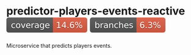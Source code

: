 # predictor-players-events-reactive ![Coverage](../.github/badges/players-events-coverage.svg) ![Branches](../.github/badges/players-events-branches.svg)

Microservice that predicts players events.


